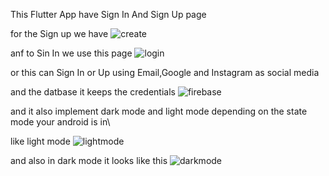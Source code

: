 This Flutter App have Sign In And Sign Up page

for the Sign up we have ![create](https://github.com/rutagi/mobile_assignment3_byron_24707/assets/72490055/e9fb1e58-54b2-47c5-91b3-35392f6bb35c)

anf to Sin In we use this page  ![login](https://github.com/rutagi/mobile_assignment3_byron_24707/assets/72490055/3d85d1f3-8735-40e0-8cf7-ad1bf8c2fa3b)

or this can Sign In or Up using Email,Google and Instagram as social media 

and the datbase it keeps the credentials  ![firebase](https://github.com/rutagi/mobile_assignment3_byron_24707/assets/72490055/10ae92ca-a71e-4d79-830d-7cd26781b253)


and it also implement dark mode and light mode depending on the state mode your android is in\

like light mode  ![lightmode](https://github.com/rutagi/mobile_assignment3_byron_24707/assets/72490055/3f62477b-8ad3-4856-acc2-bedd2b4ac30a)

and also in dark mode it looks like this  ![darkmode](https://github.com/rutagi/mobile_assignment3_byron_24707/assets/72490055/b959cfd3-5430-4f5a-ae9f-53f6cc9e034c)




